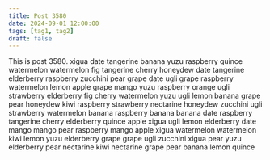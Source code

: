 ```yaml
---
title: Post 3580
date: 2024-09-01 12:00:00
tags: [tag1, tag2]
draft: false
---
```

This is post 3580.
xigua
date
tangerine
banana
yuzu
raspberry
quince
watermelon
watermelon
fig
tangerine
cherry
honeydew
date
tangerine
elderberry
raspberry
zucchini
pear
grape
date
ugli
grape
raspberry
watermelon
lemon
apple
grape
mango
yuzu
raspberry
orange
ugli
strawberry
elderberry
fig
cherry
watermelon
yuzu
ugli
lemon
banana
grape
pear
honeydew
kiwi
raspberry
strawberry
nectarine
honeydew
zucchini
ugli
strawberry
watermelon
banana
raspberry
banana
banana
date
raspberry
tangerine
cherry
elderberry
quince
apple
xigua
ugli
lemon
elderberry
date
mango
mango
pear
raspberry
mango
apple
xigua
watermelon
watermelon
kiwi
lemon
yuzu
elderberry
grape
grape
ugli
zucchini
xigua
pear
yuzu
elderberry
pear
nectarine
kiwi
nectarine
grape
pear
banana
lemon
quince
